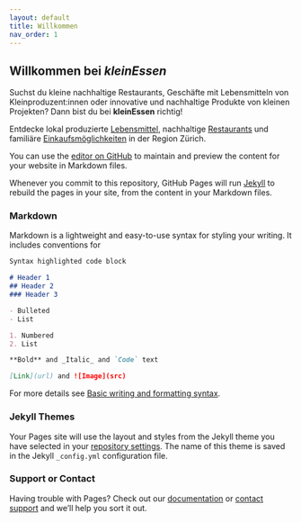 ```yaml
---
layout: default
title: Willkommen
nav_order: 1
---
```



## Willkommen bei *kleinEssen*

Suchst du kleine nachhaltige Restaurants, Geschäfte mit Lebensmitteln von Kleinproduzent:innen oder innovative und nachhaltige Produkte von kleinen Projekten? Dann bist du bei **kleinEssen** richtig!

Entdecke lokal produzierte [Lebensmittel](https://www.kleinessen.ch/Zürich.html#produzentinnen), nachhaltige [Restaurants](https://www.kleinessen.ch/Zürich.html#restaurants) und familiäre [Einkaufsmöglichkeiten](https://www.kleinessen.ch/Zürich.html#läden) in der Region Zürich.



You can use the [editor on GitHub](https://github.com/tbuerki/kleinessen/edit/main/README.md) to maintain and preview the content for your website in Markdown files.

Whenever you commit to this repository, GitHub Pages will run [Jekyll](https://jekyllrb.com/) to rebuild the pages in your site, from the content in your Markdown files.

### Markdown

Markdown is a lightweight and easy-to-use syntax for styling your writing. It includes conventions for

```markdown
Syntax highlighted code block

# Header 1
## Header 2
### Header 3

- Bulleted
- List

1. Numbered
2. List

**Bold** and _Italic_ and `Code` text

[Link](url) and ![Image](src)
```

For more details see [Basic writing and formatting syntax](https://docs.github.com/en/github/writing-on-github/getting-started-with-writing-and-formatting-on-github/basic-writing-and-formatting-syntax).

### Jekyll Themes

Your Pages site will use the layout and styles from the Jekyll theme you have selected in your [repository settings](https://github.com/tbuerki/kleinessen/settings/pages). The name of this theme is saved in the Jekyll `_config.yml` configuration file.

### Support or Contact

Having trouble with Pages? Check out our [documentation](https://docs.github.com/categories/github-pages-basics/) or [contact support](https://support.github.com/contact) and we’ll help you sort it out.
